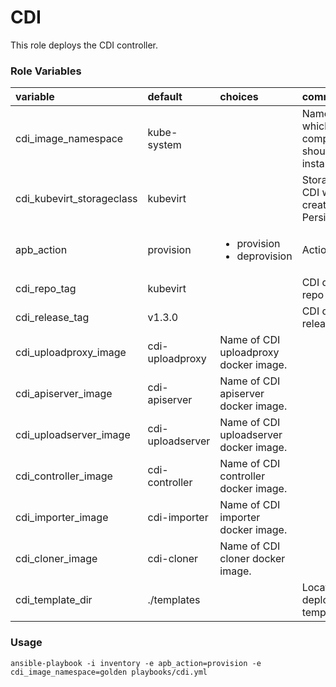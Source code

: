 # CDI

This role deploys the CDI controller.

### Role Variables
| variable       | default           |choices           | comments  |
|:-------------|:-------------|:----------|:----------|
| cdi_image_namespace | kube-system | |Namespace into which the CDI components should be installed. |
| cdi_kubevirt_storageclass | kubevirt | |Storageclass that CDI will use to create PersistentVolumes. |
| apb_action | provision |<ul><li>provision</li><li>deprovision</li></ul>|Action to perform.|
| cdi_repo_tag | kubevirt | |CDI docker hub repo tag.|
| cdi_release_tag | v1.3.0 | |CDI docker hub release tag.|
| cdi_uploadproxy_image | cdi-uploadproxy | Name of CDI uploadproxy docker image. |
| cdi_apiserver_image | cdi-apiserver | Name of CDI apiserver docker image. |
| cdi_uploadserver_image | cdi-uploadserver | Name of CDI uploadserver docker image. |
| cdi_controller_image | cdi-controller | Name of CDI controller docker image. |
| cdi_importer_image | cdi-importer | Name of CDI importer docker image. |
| cdi_cloner_image | cdi-cloner | Name of CDI cloner docker image. |
| cdi_template_dir | ./templates||Location of the deployment template file.|

### Usage

```
ansible-playbook -i inventory -e apb_action=provision -e cdi_image_namespace=golden playbooks/cdi.yml
```
